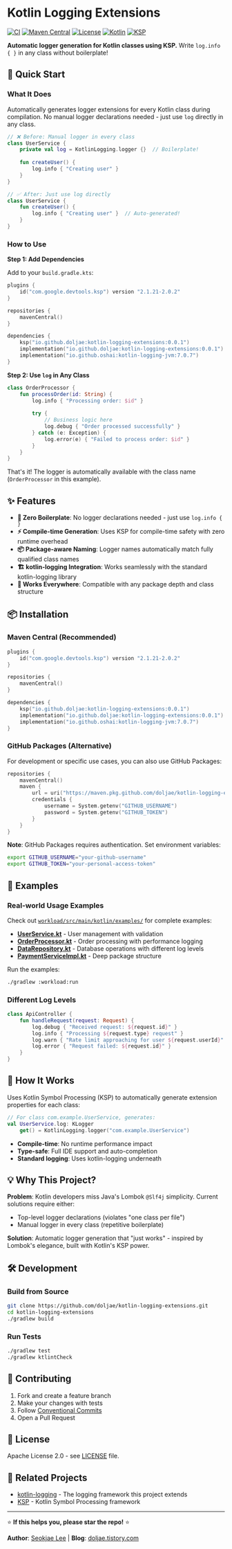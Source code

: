 # Kotlin Logging Extensions

[![CI](https://github.com/doljae/kotlin-logging-extensions/actions/workflows/ci.yml/badge.svg)](https://github.com/doljae/kotlin-logging-extensions/actions/workflows/ci.yml)
[![Maven Central](https://img.shields.io/maven-central/v/io.github.doljae/kotlin-logging-extensions.svg?label=Maven%20Central)](https://central.sonatype.com/artifact/io.github.doljae/kotlin-logging-extensions)
[![License](https://img.shields.io/badge/License-Apache%202.0-blue.svg)](https://opensource.org/licenses/Apache-2.0)
[![Kotlin](https://img.shields.io/badge/kotlin-2.1.21-blue.svg?logo=kotlin)](http://kotlinlang.org)
[![KSP](https://img.shields.io/badge/KSP-2.1.21--2.0.2-purple.svg)](https://github.com/google/ksp)

**Automatic logger generation for Kotlin classes using KSP.** Write `log.info { }` in any class without boilerplate!

## 🚀 Quick Start

### What It Does
Automatically generates logger extensions for every Kotlin class during compilation. No manual logger declarations needed - just use `log` directly in any class.

```kotlin
// ❌ Before: Manual logger in every class
class UserService {
    private val log = KotlinLogging.logger {}  // Boilerplate!
    
    fun createUser() {
        log.info { "Creating user" }
    }
}

// ✅ After: Just use log directly
class UserService {
    fun createUser() {
        log.info { "Creating user" }  // Auto-generated!
    }
}
```

### How to Use

**Step 1: Add Dependencies**

Add to your `build.gradle.kts`:
```kotlin
plugins {
    id("com.google.devtools.ksp") version "2.1.21-2.0.2"
}

repositories {
    mavenCentral()
}

dependencies {
    ksp("io.github.doljae:kotlin-logging-extensions:0.0.1")
    implementation("io.github.doljae:kotlin-logging-extensions:0.0.1")
    implementation("io.github.oshai:kotlin-logging-jvm:7.0.7")
}
```

**Step 2: Use `log` in Any Class**
```kotlin
class OrderProcessor {
    fun processOrder(id: String) {
        log.info { "Processing order: $id" }
        
        try {
            // Business logic here
            log.debug { "Order processed successfully" }
        } catch (e: Exception) {
            log.error(e) { "Failed to process order: $id" }
        }
    }
}
```

That's it! The logger is automatically available with the class name (`OrderProcessor` in this example).

## ✨ Features

- **🔧 Zero Boilerplate**: No logger declarations needed - just use `log.info { }`
- **⚡ Compile-time Generation**: Uses KSP for compile-time safety with zero runtime overhead  
- **📦 Package-aware Naming**: Logger names automatically match fully qualified class names
- **🏗️ kotlin-logging Integration**: Works seamlessly with the standard kotlin-logging library
- **🎯 Works Everywhere**: Compatible with any package depth and class structure

## 📦 Installation

### Maven Central (Recommended)
```kotlin
plugins {
    id("com.google.devtools.ksp") version "2.1.21-2.0.2"
}

repositories {
    mavenCentral()
}

dependencies {
    ksp("io.github.doljae:kotlin-logging-extensions:0.0.1")
    implementation("io.github.doljae:kotlin-logging-extensions:0.0.1")
    implementation("io.github.oshai:kotlin-logging-jvm:7.0.7")
}
```

### GitHub Packages (Alternative)
For development or specific use cases, you can also use GitHub Packages:

```kotlin
repositories {
    mavenCentral()
    maven {
        url = uri("https://maven.pkg.github.com/doljae/kotlin-logging-extensions")
        credentials {
            username = System.getenv("GITHUB_USERNAME")
            password = System.getenv("GITHUB_TOKEN")
        }
    }
}
```

**Note**: GitHub Packages requires authentication. Set environment variables:
```bash
export GITHUB_USERNAME="your-github-username"
export GITHUB_TOKEN="your-personal-access-token"
```

## 📝 Examples

### Real-world Usage Examples
Check out [`workload/src/main/kotlin/examples/`](workload/src/main/kotlin/examples/) for complete examples:

- **[UserService.kt](workload/src/main/kotlin/examples/UserService.kt)** - User management with validation
- **[OrderProcessor.kt](workload/src/main/kotlin/examples/OrderProcessor.kt)** - Order processing with performance logging  
- **[DataRepository.kt](workload/src/main/kotlin/examples/DataRepository.kt)** - Database operations with different log levels
- **[PaymentServiceImpl.kt](workload/src/main/kotlin/examples/enterprise/service/impl/PaymentServiceImpl.kt)** - Deep package structure

Run the examples:
```bash
./gradlew :workload:run
```

### Different Log Levels
```kotlin
class ApiController {
    fun handleRequest(request: Request) {
        log.debug { "Received request: ${request.id}" }
        log.info { "Processing ${request.type} request" }
        log.warn { "Rate limit approaching for user ${request.userId}" }
        log.error { "Request failed: ${request.id}" }
    }
}
```

## 🔧 How It Works

Uses Kotlin Symbol Processing (KSP) to automatically generate extension properties for each class:

```kotlin
// For class com.example.UserService, generates:
val UserService.log: KLogger
    get() = KotlinLogging.logger("com.example.UserService")
```

- **Compile-time**: No runtime performance impact
- **Type-safe**: Full IDE support and auto-completion
- **Standard logging**: Uses kotlin-logging underneath

## 💡 Why This Project?

**Problem**: Kotlin developers miss Java's Lombok `@Slf4j` simplicity. Current solutions require either:
- Top-level logger declarations (violates "one class per file")  
- Manual logger in every class (repetitive boilerplate)

**Solution**: Automatic logger generation that "just works" - inspired by Lombok's elegance, built with Kotlin's KSP power.

## 🛠️ Development

### Build from Source
```bash
git clone https://github.com/doljae/kotlin-logging-extensions.git
cd kotlin-logging-extensions
./gradlew build
```

### Run Tests
```bash
./gradlew test
./gradlew ktlintCheck
```

## 🤝 Contributing

1. Fork and create a feature branch
2. Make your changes with tests
3. Follow [Conventional Commits](https://www.conventionalcommits.org/)
4. Open a Pull Request

## 📄 License

Apache License 2.0 - see [LICENSE](LICENSE) file.

## 🔗 Related Projects

- [kotlin-logging](https://github.com/oshai/kotlin-logging) - The logging framework this project extends
- [KSP](https://github.com/google/ksp) - Kotlin Symbol Processing framework

---

⭐ **If this helps you, please star the repo!** ⭐

**Author**: [Seokjae Lee](https://github.com/doljae) | **Blog**: [doljae.tistory.com](https://doljae.tistory.com) 